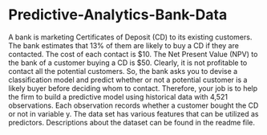 # Predictive-Analytics-Bank-Data
A bank is marketing Certificates of Deposit (CD) to its existing customers. The bank estimates that 13% of them are likely to buy a CD if they are contacted. The cost of each contact is $10. The Net Present Value (NPV) to the bank of a customer buying a CD is $50. Clearly, it is not profitable to contact all the potential customers. So, the bank asks you to devise a classification model and predict whether or not a potential customer is a likely buyer before deciding whom to contact. Therefore, your job is to help the firm to build a predictive model using historical data with 4,521 observations. Each observation records whether a customer bought the CD or not in variable y. The data set has various features that can be utilized as predictors. Descriptions about the dataset can be found in the readme file.
